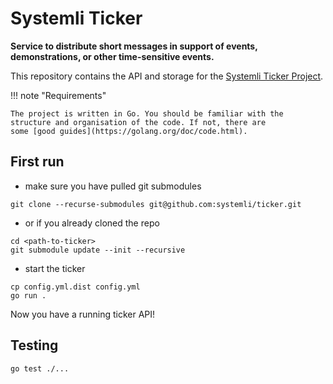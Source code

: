 # Systemli Ticker

**Service to distribute short messages in support of events, demonstrations, or other time-sensitive events.**

This repository contains the API and storage for
the [Systemli Ticker Project](https://www.systemli.org/en/service/ticker.html).

!!! note "Requirements"

    The project is written in Go. You should be familiar with the structure and organisation of the code. If not, there are
    some [good guides](https://golang.org/doc/code.html).

## First run

- make sure you have pulled git submodules
```shell
git clone --recurse-submodules git@github.com:systemli/ticker.git
```

- or if you already cloned the repo
```shell
cd <path-to-ticker>
git submodule update --init --recursive
```

- start the ticker
```shell
cp config.yml.dist config.yml
go run .
```

Now you have a running ticker API!

## Testing

```shell
go test ./...
```
